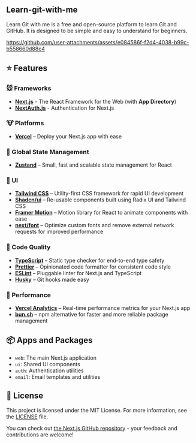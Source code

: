 ## Learn-git-with-me 



Learn Git with me is a free and open-source platform to learn Git and GitHub. It is designed to be simple and easy to understand for beginners.



https://github.com/user-attachments/assets/e084586f-f2d4-4038-b99c-b558660d88c4

## ⭐ Features

### 🐭 Frameworks

- **[Next.js](https://nextjs.org/)** - The React Framework for the Web (with **App Directory**)
- **[NextAuth.js](https://next-auth.js.org/)** - Authentication for Next.js

### 🐮 Platforms

- **[Vercel](https://vercel.com/)** – Deploy your Next.js app with ease


### 🐲 Global State Management

- **[Zustand](https://zustand.surge.sh/)** – Small, fast and scalable state management for React

### 🐒 UI

- **[Tailwind CSS](https://tailwindcss.com/)** – Utility-first CSS framework for rapid UI development
- **[Shadcn/ui](https://ui.shadcn.com/)** – Re-usable components built using Radix UI and Tailwind CSS
- **[Framer Motion](https://framer.com/motion)** – Motion library for React to animate components with ease
- **[next/font](https://nextjs.org/docs/basic-features/font-optimization)** – Optimize custom fonts and remove external network requests for improved performance

### 🐴 Code Quality

- **[TypeScript](https://www.typescriptlang.org/)** – Static type checker for end-to-end type safety
- **[Prettier](https://prettier.io/)** – Opinionated code formatter for consistent code style
- **[ESLint](https://eslint.org/)** – Pluggable linter for Next.js and TypeScript
- **[Husky](https://typicode.github.io/husky)** – Git hooks made easy

### 🐑 Performance

- **[Vercel Analytics](https://vercel.com/analytics)** – Real-time performance metrics for your Next.js app
- **[bun.sh](https://bun.sh/)** – npm alternative for faster and more reliable package management


## 📦 Apps and Packages

- `web`: The main Next.js application
- `ui`: Shared UI components
- `auth`: Authentication utilities
- `email`: Email templates and utilities

## 📜 License

This project is licensed under the MIT License. For more information, see the [LICENSE](./LICENSE) file.

You can check out [the Next.js GitHub repository](https://github.com/vercel/next.js/) - your feedback and contributions are welcome!

